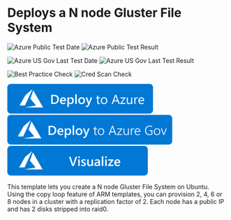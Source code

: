 # Deploys a N node Gluster File System

![Azure Public Test Date](https://azurequickstartsservice.blob.core.windows.net/badges/gluster-file-system/PublicLastTestDate.svg)
![Azure Public Test Result](https://azurequickstartsservice.blob.core.windows.net/badges/gluster-file-system/PublicDeployment.svg)

![Azure US Gov Last Test Date](https://azurequickstartsservice.blob.core.windows.net/badges/gluster-file-system/FairfaxLastTestDate.svg)
![Azure US Gov Last Test Result](https://azurequickstartsservice.blob.core.windows.net/badges/gluster-file-system/FairfaxDeployment.svg)

![Best Practice Check](https://azurequickstartsservice.blob.core.windows.net/badges/gluster-file-system/BestPracticeResult.svg)
![Cred Scan Check](https://azurequickstartsservice.blob.core.windows.net/badges/gluster-file-system/CredScanResult.svg)

[![Deploy To Azure](https://raw.githubusercontent.com/Azure/azure-quickstart-templates/master/1-CONTRIBUTION-GUIDE/images/deploytoazure.svg?sanitize=true)](https://portal.azure.com/#create/Microsoft.Template/uri/https%3A%2F%2Fraw.githubusercontent.com%2FAzure%2Fazure-quickstart-templates%2Fmaster%2Fgluster-file-system%2Fazuredeploy.json)
[![Deploy To Azure Gov](https://raw.githubusercontent.com/Azure/azure-quickstart-templates/master/1-CONTRIBUTION-GUIDE/images/deploytoazuregov.svg?sanitize=true)](https://portal.azure.us/#create/Microsoft.Template/uri/https%3A%2F%2Fraw.githubusercontent.com%2FAzure%2Fazure-quickstart-templates%2Fmaster%2Fgluster-file-system%2Fazuredeploy.json)
[![Visualize](https://raw.githubusercontent.com/Azure/azure-quickstart-templates/master/1-CONTRIBUTION-GUIDE/images/visualizebutton.svg?sanitize=true)](http://armviz.io/#/?load=https%3A%2F%2Fraw.githubusercontent.com%2FAzure%2Fazure-quickstart-templates%2Fmaster%2Fgluster-file-system%2Fazuredeploy.json)

This template lets you create a N node Gluster File System on Ubuntu. Using the copy loop feature of ARM templates, you can provision 2, 4, 6 or 8 nodes in a cluster with a replication factor of 2. Each node has a public IP and has 2 disks stripped into raid0.
